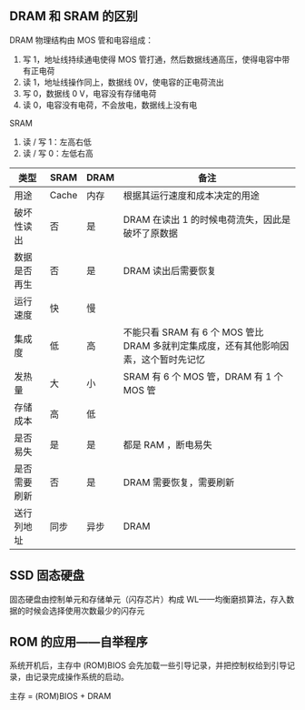 ## DRAM 和 SRAM 的区别
DRAM 物理结构由 MOS 管和电容组成：
1. 写 1，地址线持续通电使得 MOS 管打通，然后数据线通高压，使得电容中带有正电荷
2. 读 1，地址线操作同上，数据线 0V，使电容的正电荷流出
3. 写 0，数据线 0 V，电容没有存储电荷
4. 读 0，电容没有电荷，不会放电，数据线上没有电

SRAM
1. 读 / 写 1：左高右低
2. 读 / 写 0：左低右高

|类型|SRAM|DRAM|备注|
|--|-- |---|-- |
|用途|Cache |内存 |根据其运行速度和成本决定的用途 |
|破坏性读出|否 |是 |DRAM 在读出 1 的时候电荷流失，因此是破坏了原数据 |
|数据是否再生|否 |是 |DRAM 读出后需要恢复 |
|运行速度|快 |慢 | |
|集成度|低 |高 |不能只看 SRAM 有 6 个 MOS 管比 DRAM 多就判定集成度，还有其他影响因素，这个暂时先记忆|
|发热量|大 |小 |SRAM 有 6 个 MOS 管，DRAM 有 1 个 MOS 管|
|存储成本|高 |低 | |
|是否易失|是 |是 |都是 RAM ，断电易失 |
|是否需要刷新|否 |是 |DRAM 需要恢复，需要刷新 |
|送行列地址|同步 |异步 |DRAM  |


## SSD 固态硬盘
固态硬盘由控制单元和存储单元（闪存芯片）构成
WL——均衡磨损算法，存入数据的时候会选择使用次数最少的闪存元

## ROM 的应用——自举程序
系统开机后，主存中 (ROM)BIOS 会先加载一些引导记录，并把控制权给到引导记录，由记录完成操作系统的启动。

主存 = (ROM)BIOS + DRAM